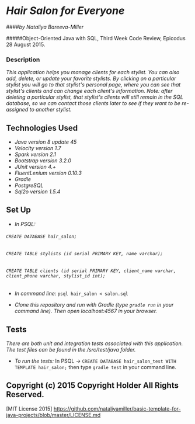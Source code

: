 # _Hair Salon for Everyone_

####_by Nataliya Bareeva-Miller_

#####Object-Oriented Java with SQL, Third Week Code Review, Epicodus 28 August 2015.

### Description

_This application helps you manage clients for each stylist. You can also add, delete, or update your favorite stylists. By clicking on a particular stylist you will go to that stylist's personal page, where you can see that stylist's clients and can change each client's information.
Note: after deleting a particular stylist, that stylist's clients will still remain in the SQL database, so we can contact those clients later to see if they want to be re-assigned to another stylist._


## Technologies Used

* _Java version 8 update 45_
* _Velocity version 1.7_
* _Spark version 2.1_
* _Bootstrap version 3.2.0_
* _JUnit version 4.+_
* _FluentLenium version 0.10.3_
* _Gradle_
* _PostgreSQL_
* _Sql2o version 1.5.4_


## Set Up

* _In PSQL:_
###### ``CREATE DATABASE hair_salon;``
###### ``CREATE TABLE stylists (id serial PRIMARY KEY, name varchar);``
###### ``CREATE TABLE clients (id serial PRIMARY KEY, client_name varchar, client_phone varchar, stylist_id int);``

* _In command line:_
``psql hair_salon < salon.sql``

* _Clone this repository and run with Gradle (type ``gradle run`` in your command line). Then open localhost:4567 in your browser._


## Tests

_There are both unit and integration tests associated with this application. The test files can be found in the /src/test/java folder._
* _To run the tests:_
 In PSQL -> ``CREATE DATABASE hair_salon_test WITH TEMPLATE hair_salon;`` then type
``gradle test`` in your command line.



## Copyright (c) 2015 Copyright Holder All Rights Reserved.
[MIT License 2015] https://github.com/nataliyamiller/basic-template-for-java-projects/blob/master/LICENSE.md
